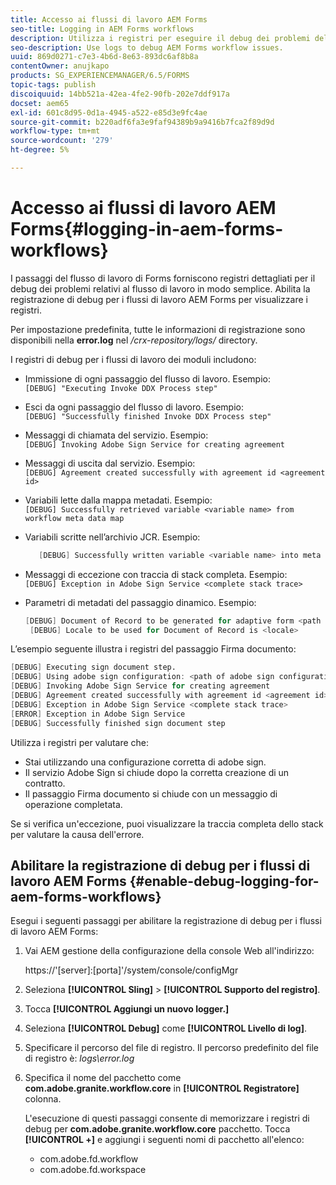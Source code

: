 ```yaml
---
title: Accesso ai flussi di lavoro AEM Forms
seo-title: Logging in AEM Forms workflows
description: Utilizza i registri per eseguire il debug dei problemi del flusso di lavoro AEM Forms.
seo-description: Use logs to debug AEM Forms workflow issues.
uuid: 869d0271-c7e3-4b6d-8e63-893dc6af8b8a
contentOwner: anujkapo
products: SG_EXPERIENCEMANAGER/6.5/FORMS
topic-tags: publish
discoiquuid: 14bb521a-42ea-4fe2-90fb-202e7ddf917a
docset: aem65
exl-id: 601c8d95-0d1a-4945-a522-e85d3e9fc4ae
source-git-commit: b220adf6fa3e9faf94389b9a9416b7fca2f89d9d
workflow-type: tm+mt
source-wordcount: '279'
ht-degree: 5%

---
```


# Accesso ai flussi di lavoro AEM Forms{#logging-in-aem-forms-workflows}

I passaggi del flusso di lavoro di Forms forniscono registri dettagliati per il debug dei problemi relativi al flusso di lavoro in modo semplice. Abilita la registrazione di debug per i flussi di lavoro AEM Forms per visualizzare i registri.

Per impostazione predefinita, tutte le informazioni di registrazione sono disponibili nella **error.log** nel */crx-repository/logs/* directory.

I registri di debug per i flussi di lavoro dei moduli includono:

* Immissione di ogni passaggio del flusso di lavoro. Esempio:\
   `[DEBUG] "Executing Invoke DDX Process step"`

* Esci da ogni passaggio del flusso di lavoro. Esempio:\
   `[DEBUG] "Successfully finished Invoke DDX Process step"`

* Messaggi di chiamata del servizio. Esempio:\
   `[DEBUG] Invoking Adobe Sign Service for creating agreement`

* Messaggi di uscita dal servizio. Esempio:\
   `[DEBUG] Agreement created successfully with agreement id <agreement id>`

* Variabili lette dalla mappa metadati. Esempio:\
   `[DEBUG] Successfully retrieved variable <variable name> from workflow meta data map`

* Variabili scritte nell’archivio JCR. Esempio:

   ```verilog
      [DEBUG] Successfully written variable <variable name> into meta data node at <JCR path where meta data is being written>
   ```

* Messaggi di eccezione con traccia di stack completa. Esempio:\
   `[DEBUG] Exception in Adobe Sign Service <complete stack trace>`

* Parametri di metadati del passaggio dinamico. Esempio:

   ```verilog
   [DEBUG] Document of Record to be generated for adaptive form <path of adaptive form>
    [DEBUG] Locale to be used for Document of Record is <locale>
   ```

L’esempio seguente illustra i registri del passaggio Firma documento:

```verilog
[DEBUG] Executing sign document step.
[DEBUG] Using adobe sign configuration: <path of adobe sign configuration>
[DEBUG] Invoking Adobe Sign Service for creating agreement
[DEBUG] Agreement created successfully with agreement id <agreement id>
[DEBUG] Exception in Adobe Sign Service <complete stack trace>
[ERROR] Exception in Adobe Sign Service
[DEBUG] Successfully finished sign document step
```

Utilizza i registri per valutare che:

* Stai utilizzando una configurazione corretta di adobe sign.
* Il servizio Adobe Sign si chiude dopo la corretta creazione di un contratto.
* Il passaggio Firma documento si chiude con un messaggio di operazione completata.

Se si verifica un&#39;eccezione, puoi visualizzare la traccia completa dello stack per valutare la causa dell&#39;errore.

## Abilitare la registrazione di debug per i flussi di lavoro AEM Forms {#enable-debug-logging-for-aem-forms-workflows}

Esegui i seguenti passaggi per abilitare la registrazione di debug per i flussi di lavoro AEM Forms:

1. Vai AEM gestione della configurazione della console Web all&#39;indirizzo:

   https://&#39;[server]:[porta]&#39;/system/console/configMgr

1. Seleziona **[!UICONTROL Sling]** > **[!UICONTROL Supporto del registro]**.
1. Tocca **[!UICONTROL Aggiungi un nuovo logger.]**
1. Seleziona **[!UICONTROL Debug]** come **[!UICONTROL Livello di log]**.
1. Specificare il percorso del file di registro. Il percorso predefinito del file di registro è: *logs\error.log*
1. Specifica il nome del pacchetto come **com.adobe.granite.workflow.core** in **[!UICONTROL Registratore]** colonna.

   L&#39;esecuzione di questi passaggi consente di memorizzare i registri di debug per **com.adobe.granite.workflow.core** pacchetto. Tocca **[!UICONTROL +]** e aggiungi i seguenti nomi di pacchetto all&#39;elenco:

   * com.adobe.fd.workflow
   * com.adobe.fd.workspace
